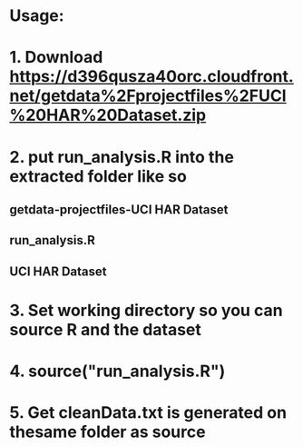 # Usage: 
# 1. Download https://d396qusza40orc.cloudfront.net/getdata%2Fprojectfiles%2FUCI%20HAR%20Dataset.zip 
# 2. put run_analysis.R  into the extracted folder like so
## 	getdata-projectfiles-UCI HAR Dataset
## 		run_analysis.R
## 		UCI HAR Dataset
# 3. Set working directory so you can source R and the dataset
# 4. source("run_analysis.R")
# 5. Get cleanData.txt is generated on thesame folder as source
